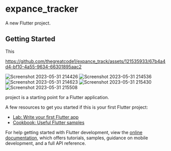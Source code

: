 # expance_tracker

A new Flutter project.

## Getting Started

This 


https://github.com/thegreatcode1/expance_track/assets/121535933/67b4a4d4-bf10-4a55-9634-66301895aac2

![Screenshot 2023-05-31 214426](https://github.com/thegreatcode1/expance_track/assets/121535933/2a83c290-1078-49ca-ac01-9b7f1c754ab2)  ![Screenshot 2023-05-31 214536](https://github.com/thegreatcode1/expance_track/assets/121535933/aee2d751-777e-47fa-8c5e-9a20121e6372)  ![Screenshot 2023-05-31 214623](https://github.com/thegreatcode1/expance_track/assets/121535933/91f5641b-95d9-4c5d-81af-553fbf4e4567)  ![Screenshot 2023-05-31 215430](https://github.com/thegreatcode1/expance_track/assets/121535933/f466b9e0-b864-44ac-9d06-15e76b94c239)  ![Screenshot 2023-05-31 215508](https://github.com/thegreatcode1/expance_track/assets/121535933/7cf7ab06-b82b-4210-a329-dd7c92e4889c)

project is a starting point for a Flutter application.

A few resources to get you started if this is your first Flutter project:

- [Lab: Write your first Flutter app](https://docs.flutter.dev/get-started/codelab)
- [Cookbook: Useful Flutter samples](https://docs.flutter.dev/cookbook)

For help getting started with Flutter development, view the
[online documentation](https://docs.flutter.dev/), which offers tutorials,
samples, guidance on mobile development, and a full API reference.
